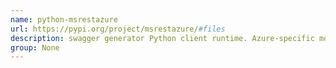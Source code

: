 ```yaml
---
name: python-msrestazure
url: https://pypi.org/project/msrestazure/#files
description: swagger generator Python client runtime. Azure-specific module. URL : https://pypi.org/project/msrestazure/#files Groups : None
group: None
---
```

